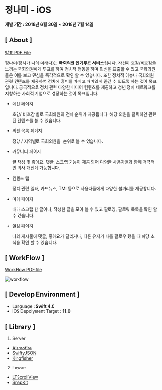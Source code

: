 # 정나미 - iOS

**개발 기간 : 2018년 6월 30일  ~ 2018년 7월 14일**


## [ About ]

[발표 PDF File](https://github.com/Jungnami/Jungnami-iOS/blob/dev2/publicData/Jungnami_PDF.pdf)

정나미(정치가 나의 미래다)는 **국회의원 인기투표 서비스**입니다. 자신이 호감/비호감을 느끼는 국회의원에게 투표를 하여 정치적 행동을 하며 민심을 표출할 수 있고 국회의원들은 이를 보고 민심을 즉각적으로 확인 할 수 있습니다. 또한 정치적 이슈나 국회의원 관련 컨텐츠를 제공하여 정치에 흥미를 가지고 재미있게 즐길 수 있도록 하는 것이 목표입니다. 궁극적으로 정치 관련 다양한 미디어 컨텐츠를 제공하고 청년 정치 네트워크를 지향하는 사회적 기업으로 성장하는 것이 목표입니다.

* 메인 페이지

  호감/ 비호감 별로 국회의원의 전체 순위가 제공됩니다. 해당 의원을 클릭하면 관련된 컨텐츠를 볼 수 있습니다.

* 의원 목록 페이지

  정당 / 지역별로 국회의원을  순위로 볼 수 있습니다.

* 커뮤니티 페이지

   글 작성 및 좋아요, 댓글, 스크랩 기능이 제공 되어 다양한 사용자들과 함께 적극적인 의사 개진이 가능합니다.

* 컨텐츠 탭

  정치 관련 일화, 카드뉴스, TMI 등으로 사용자들에게 다양한 볼거리를 제공합니다.

* 마이 페이지

  내가 스크랩 한 글이나, 작성한 글을 모아 볼 수 있고 팔로잉, 팔로워 목록을 확인 할 수 있습니다.

* 알림 페이지

   나의 게시물에 댓글, 좋아요가 달리거나, 다른 유저가 나를 팔로우 했을 때 해당 소식을 확인 할 수 있습니다.

## [ WorkFlow ]

[WorkFlow PDF file](https://github.com/Jungnami/Jungnami-iOS/blob/dev2/publicData/workFlow.pdf)

![workflow](https://github.com/Jungnami/Jungnami-iOS/blob/dev2/publicData/images/workFlow.jpg)


## [ Develop Environment ]

- Language :  **Swift 4.0**
- iOS Depolyment Target : **11.0**


## [ Library ]

1. Server
- [Alamofire](https://github.com/Alamofire/Alamofire)
- [SwiftyJSON](https://github.com/SwiftyJSON/SwiftyJSON)
- [Kingfisher](https://github.com/onevcat/Kingfisher)

2. Layout
- [LTScrollView](https://github.com/gltwy/LTScrollView)
- [SnapKit](https://github.com/SnapKit/SnapKit)
